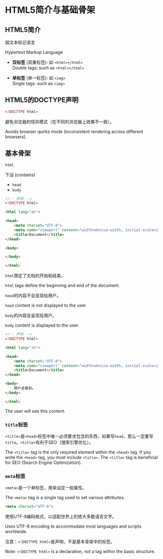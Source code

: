 # HTML5简介与基础骨架

## HTML5简介

超文本标记语言

Hypertext Markup Language

- **双标签** (双重标签): 如 `<html></html>`  
  Double tags: such as `<html></html>`

- **单标签** (单一标签): 如 `<img>`  
  Single tags: such as `<img>`

## HTML5的DOCTYPE声明

```html
<!DOCTYPE html>
```

避免浏览器的怪异模式（在不同的浏览器上效果不一致）。

Avoids browser quirks mode (inconsistent rendering across different browsers).

## 基本骨架

`html`

下设 (contains)

- `head`
- `body`

```html
<!-- 声明 -->
<!DOCTYPE html>

<html lang="en">

<head>
    <meta charset="UTF-8">
    <meta name="viewport" content="width=device-width, initial-scale=1.0">
    <title>Document</title>
</head>

<body>

</body>

</html>
```

`html`限定了文档的开始和结束。

`html` tags define the beginning and end of the document.

`head`的内容不会呈现给用户。

`head` content is not displayed to the user.

`body`的内容会呈现给用户。

`body` content is displayed to the user.

```html
<!-- 声明 -->
<!DOCTYPE html>

<html lang="zh">

<head>
    <meta charset="UTF-8">
    <meta name="viewport" content="width=device-width, initial-scale=1.0">
    <title>Document</title>
</head>

<body>
    用户会看到。
</body>

</html>
```

The user will see this content.

### `title`标签

`<title>`是`<head>`标签中唯一必须要求包含的东西，如果写`head`，那么一定要写`title`。`<title>`有利于SEO（搜索引擎优化）。

The `<title>` tag is the only required element within the `<head>` tag. If you write the `<head>` tag, you must include `<title>`. The `<title>` tag is beneficial for SEO (Search Engine Optimization).

### `meta`标签

`<meta>`是一个单标签，用来设定一些属性。

The `<meta>` tag is a single tag used to set various attributes.

```html
<meta charset="UTF-8">
```

使用UTF-8编码格式，以适配世界上的绝大多数语言文字。

Uses UTF-8 encoding to accommodate most languages and scripts worldwide.

注意：`<!DOCTYPE html>`是声明，不是基本骨架中的标签。

Note: `<!DOCTYPE html>` is a declaration, not a tag within the basic structure.